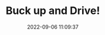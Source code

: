 ---
date: 2022-09-06 11:09:37
title: 'Buck up and Drive!'	
tags: [PC, pixel art]
price: $7.99 One Time	
img: https://i.imgur.com/03NxG2W.png
link: https://fabiofontes.itch.io/buck-up-and-drive	
discord: https://discord.gg/4NwRVQx	
twitter: https://twitter.com/FontesRanter
---